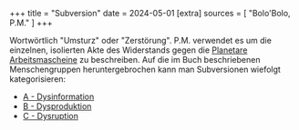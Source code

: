 +++
title = "Subversion"
date = 2024-05-01
[extra]
sources = [ "Bolo'Bolo, P.M." ]
+++

Wortwörtlich "Umsturz" oder "Zerstörung". P.M. verwendet es um die einzelnen,
isolierten Akte des Widerstands gegen die [Planetare Arbeitsmascheine](@/words/planetare_arbeitsmaschine.md) zu beschreiben. Auf die im Buch beschriebenen Menschengruppen heruntergebrochen kann man Subversionen wiefolgt kategorisieren:

- [A - Dysinformation](@/words/dysinformation.md)
- [B - Dysproduktion](@/words/dysproduktion.md)
- [C - Dysruption](@/words/dysruption.md)
